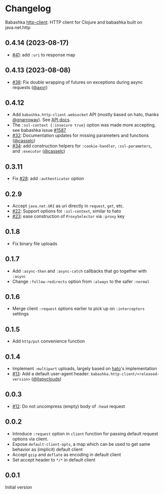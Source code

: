 # Changelog

Babashka [http-client](https://github.com/babashka/http-client): HTTP client for Clojure and babashka built on java.net.http

## 0.4.14 (2023-08-17)

- [#41](https://github.com/babashka/http-client/issues/41): add `:uri` to response map

## 0.4.13 (2023-08-08)

- [#38](https://github.com/babashka/http-client/issues/38): Fix double wrapping of futures on exceptions during async requests ([@axvr](https://github.com/axvr))

## 0.4.12

- Add `babashka.http-client.websocket` API (mostly based on hato, thanks [@gnarroway](https://github.com/gnarroway)). See [API docs](https://github.com/babashka/http-client/blob/main/API.md#babashka.http-client.websocket).
- The `:ssl-context {:insecure true}` option was made more accepting, see babashka issue [#1587](https://github.com/babashka/babashka/issues/1587)
- [#32](https://github.com/babashka/http-client/issues/32): Documentation updates for missing parameters and functions ([@casselc](https://github.com/casselc))
- [#34](https://github.com/babashka/http-client/issues/34): add construction helpers for `:cookie-handler`, `:ssl-parameters`, and `:executor` ([@casselc](https://github.com/casselc))

## 0.3.11

- Fix [#28](https://github.com/babashka/http-client/issues/28): add `:authenticator` option

## 0.2.9

- Accept `java.net.URI` as uri directly in `request`, `get`, etc.
- [#22](https://github.com/babashka/http-client/issues/22): Support options for `:ssl-context`, similar to hato
- [#23](https://github.com/babashka/http-client/issues/23): ease construction of `ProxySelector` via `:proxy` key

## 0.1.8

- Fix binary file uploads

## 0.1.7

- Add `:async-then` and `:async-catch` callbacks that go together with `:async`
- Change `:follow-redirects` option from `:always` to the safer `:normal`

## 0.1.6

- Merge client `:request` options earlier to pick up on `:interceptors` settings

## 0.1.5

- Add `http/put` convenience function

## 0.1.4

- Implement `:multipart` uploads, largely based on [hato](https://github.com/gnarroway/hato)'s implementation
- [#13](https://github.com/babashka/http-client/issues/13): Add a default user-agent header: `babashka.http-client/<released-version>` ([@lispyclouds](https://github.com/lispyclouds))

## 0.0.3

- [#12](https://github.com/babashka/http-client/issues/12): Do not uncompress (empty) body of `:head` request

## 0.0.2

- Introduce `:request` option in `client` function for passing default request options via client.
- Expose `default-client-opts`, a map which can be used to get same behavior as (implicit) default client
- Accept `gzip` and `deflate` as encoding in default client
- Set accept header to `*/*` in default client

## 0.0.1

Initial version
